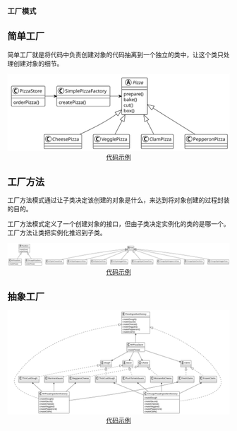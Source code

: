 ### 工厂模式

## 简单工厂

简单工厂就是将代码中负责创建对象的代码抽离到一个独立的类中，让这个类只处理创建对象的细节。

<div align="center"><img src="./a/uml.svg"></div>
<div align="center"><a href="./a">代码示例</a></div>

## 工厂方法

工厂方法模式通过让子类决定该创建的对象是什么，来达到将对象创建的过程封装的目的。

工厂方法模式定义了一个创建对象的接口，但由子类决定实例化的类的是哪一个。工厂方法让类把实例化推迟到子类。

<div align="center"><img src="./b/uml.svg"></div>
<div align="center"><a href="./b">代码示例</a></div>

## 抽象工厂

<div align="center"><img src="./c/uml.svg"></div>
<div align="center"><a href="./c">代码示例</a></div>
